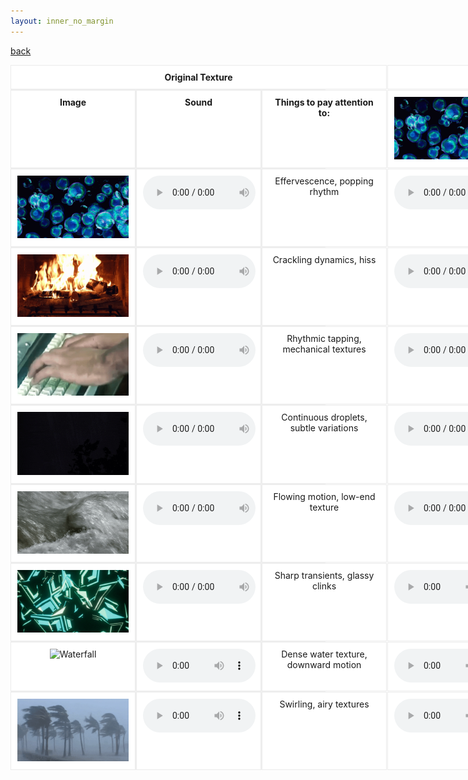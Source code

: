 ```yaml
---
layout: inner_no_margin
---
```


[back](./)

<style>
  .texture-grid {
    display: grid;
    grid-template-columns: repeat(11, 200px);
    gap: 1px;
    margin: 0 auto;
    max-width: 2200px;
    border-collapse: collapse;
    background-color: rgba(0, 0, 0, 0.05); /* light lines around the whole grid */
  }
  .texture-grid > div {
    background-color: white;
    border: 1px solid rgba(0, 0, 0, 0.08); /* subtle row/column separators */
    padding: 10px;
    text-align: center;
  }
  .span-text-texture {
    grid-column: 1 / 4; /* spans columns 4 to 11 (remember: 12 is exclusive) */
    background-color: #f0f0f0;
    padding: 10px;
    font-weight: bold;
    text-align: center;
  }
  .span-text-models {
    grid-column: 4 / 12; /* spans columns 4 to 11 (remember: 12 is exclusive) */
    background-color: #f0f0f0;
    padding: 10px;
    font-weight: bold;
    text-align: center;
  }
</style>

<div class="texture-grid">

  <!-- Full-width header row -->
  <div class="span-text-texture"><strong>Original Texture</strong></div>
  <div class="span-text-models"><strong>Models</strong></div>

  <!-- Header Row -->
  <div><strong>Image</strong></div>
  <div><strong>Sound</strong></div>
  <div><strong>Things to pay attention to:</strong></div>
  <div><img src="./assets/img/bubbles_2.gif" alt="Bubbles" style="max-width: 100%;"></div>
  <div><img src="./assets/img/fire.gif" alt="Fire" style="max-width: 100%;"></div>
  <div><img src="./assets/img/keyboard.gif" alt="Keyboard" style="max-width: 100%;"></div>
  <div><img src="./assets/img/rain_2.gif" alt="Rain" style="max-width: 100%;"></div>
  <div><img src="./assets/img/river.gif" alt="River" style="max-width: 100%;"></div>
  <div><img src="./assets/img/shards.gif" alt="Shards" style="max-width: 100%;"></div>
  <div><img src="./assets/img/waterfall.gif" alt="Waterfall" style="max-width: 100%;"></div>
  <div><img src="./assets/img/wind.gif" alt="Wind" style="max-width: 100%;"></div>

  <!-- Row: Bubbles -->
  <div><img src="./assets/img/bubbles_2.gif" alt="Bubbles" style="max-width: 100%;"></div>
  <div><audio controls style="width: 180px;" src="./assets/audios/texdsp_resynthesis/bubbles_copy.mp3"></audio></div>
  <div>Effervescence, popping rhythm</div>
  <div><audio controls style="width: 180px;" style="width: 180px;" src="./assets/audios/texdsp_timbre_transfer/bubbles_to_bubbles.mp3"></audio></div>
  <div><audio controls style="width: 180px;" src="./assets/audios/texdsp_timbre_transfer/bubbles_to_fire.mp3"></audio></div>
  <div><audio controls style="width: 180px;" src="./assets/audios/texdsp_timbre_transfer/bubbles_to_keyboard.mp3"></audio></div>
  <div><audio controls style="width: 180px;" src="./assets/audios/texdsp_timbre_transfer/bubbles_to_rain.mp3"></audio></div>
  <div><audio controls style="width: 180px;" src="./assets/audios/texdsp_timbre_transfer/bubbles_to_river.mp3"></audio></div>
  <div><audio controls style="width: 180px;" src="./assets/audios/texdsp_timbre_transfer/bubbles_to_shards.mp3"></audio></div>
  <div><audio controls style="width: 180px;" src="./assets/audios/texdsp_timbre_transfer/bubbles_to_waterfall.mp3"></audio></div>
  <div><audio controls style="width: 180px;" src="./assets/audios/texdsp_timbre_transfer/bubbles_to_wind.mp3"></audio></div>

  <!-- Row: Fire -->
  <div><img src="./assets/img/fire.gif" alt="Fire" style="max-width: 100%;"></div>
  <div><audio controls style="width: 180px;" src="./assets/audios/texdsp_resynthesis/fire.mp3"></audio></div>
  <div>Crackling dynamics, hiss</div>
  <div><audio controls style="width: 180px;" src="./assets/audios/texdsp_timbre_transfer/fire_to_bubbles.mp3"></audio></div>
  <div><audio controls style="width: 180px;" src="./assets/audios/texdsp_timbre_transfer/fire_to_fire.mp3"></audio></div>
  <div><audio controls style="width: 180px;" src="./assets/audios/texdsp_timbre_transfer/fire_to_keyboard.mp3"></audio></div>
  <div><audio controls style="width: 180px;" src="./assets/audios/texdsp_timbre_transfer/fire_to_rain.mp3"></audio></div>
  <div><audio controls style="width: 180px;" src="./assets/audios/texdsp_timbre_transfer/fire_to_river.mp3"></audio></div>
  <div><audio controls style="width: 180px;" src="./assets/audios/texdsp_timbre_transfer/fire_to_shards.mp3"></audio></div>
  <div><audio controls style="width: 180px;" src="./assets/audios/texdsp_timbre_transfer/fire_to_waterfall.mp3"></audio></div>
  <div><audio controls style="width: 180px;" src="./assets/audios/texdsp_timbre_transfer/fire_to_wind.mp3"></audio></div>

  <!-- Row: Keyboard -->
  <div><img src="./assets/img/keyboard.gif" alt="Keyboard" style="max-width: 100%;"></div>
  <div><audio controls style="width: 180px;" src="./assets/audios/texdsp_resynthesis/keyboard.mp3"></audio></div>
  <div>Rhythmic tapping, mechanical textures</div>
  <div><audio controls style="width: 180px;" src="./assets/audios/texdsp_timbre_transfer/keyboard_to_bubbles.mp3"></audio></div>
  <div><audio controls style="width: 180px;" src="./assets/audios/texdsp_timbre_transfer/keyboard_to_fire.mp3"></audio></div>
  <div><audio controls style="width: 180px;" src="./assets/audios/texdsp_timbre_transfer/keyboard_to_keyboard.mp3"></audio></div>
  <div><audio controls style="width: 180px;" src="./assets/audios/texdsp_timbre_transfer/keyboard_to_rain.mp3"></audio></div>
  <div><audio controls style="width: 180px;" src="./assets/audios/texdsp_timbre_transfer/keyboard_to_river.mp3"></audio></div>
  <div><audio controls style="width: 180px;" src="./assets/audios/texdsp_timbre_transfer/keyboard_to_shards.mp3"></audio></div>
  <div><audio controls style="width: 180px;" src="./assets/audios/texdsp_timbre_transfer/keyboard_to_waterfall.mp3"></audio></div>
  <div><audio controls style="width: 180px;" src="./assets/audios/texdsp_timbre_transfer/keyboard_to_wind.mp3"></audio></div>

  <!-- Row: Rain -->
  <div><img src="./assets/img/rain_2.gif" alt="Rain" style="max-width: 100%;"></div>
  <div><audio controls style="width: 180px;" src="./assets/audios/texdsp_resynthesis/rain.mp3"></audio></div>
  <div>Continuous droplets, subtle variations</div>
  <div><audio controls style="width: 180px;" src="./assets/audios/texdsp_timbre_transfer/rain_to_bubbles.mp3"></audio></div>
  <div><audio controls style="width: 180px;" src="./assets/audios/texdsp_timbre_transfer/rain_to_fire.mp3"></audio></div>
  <div><audio controls style="width: 180px;" src="./assets/audios/texdsp_timbre_transfer/rain_to_keyboard.mp3"></audio></div>
  <div><audio controls style="width: 180px;" src="./assets/audios/texdsp_timbre_transfer/rain_to_rain.mp3"></audio></div>
  <div><audio controls style="width: 180px;" src="./assets/audios/texdsp_timbre_transfer/rain_to_river.mp3"></audio></div>
  <div><audio controls style="width: 180px;" src="./assets/audios/texdsp_timbre_transfer/rain_to_shards.mp3"></audio></div>
  <div><audio controls style="width: 180px;" src="./assets/audios/texdsp_timbre_transfer/rain_to_waterfall.mp3"></audio></div>
  <div><audio controls style="width: 180px;" src="./assets/audios/texdsp_timbre_transfer/rain_to_wind.mp3"></audio></div>

  <!-- Row: River -->
  <div><img src="./assets/img/river.gif" alt="River" style="max-width: 100%;"></div>
  <div><audio controls style="width: 180px;" src="./assets/audios/texdsp_resynthesis/river.mp3"></audio></div>
  <div>Flowing motion, low-end texture</div>
  <div><audio controls style="width: 180px;" src="./assets/audios/texdsp_timbre_transfer/river_to_bubbles.mp3"></audio></div>
  <div><audio controls style="width: 180px;" src="./assets/audios/texdsp_timbre_transfer/river_to_fire.mp3"></audio></div>
  <div><audio controls style="width: 180px;" src="./assets/audios/texdsp_timbre_transfer/river_to_keyboard.mp3"></audio></div>
  <div><audio controls style="width: 180px;" src="./assets/audios/texdsp_timbre_transfer/river_to_rain.mp3"></audio></div>
  <div><audio controls style="width: 180px;" src="./assets/audios/texdsp_timbre_transfer/river_to_river.mp3"></audio></div>
  <div><audio controls style="width: 180px;" src="./assets/audios/texdsp_timbre_transfer/river_to_shards.mp3"></audio></div>
  <div><audio controls style="width: 180px;" src="./assets/audios/texdsp_timbre_transfer/river_to_waterfall.mp3"></audio></div>
  <div><audio controls style="width: 180px;" src="./assets/audios/texdsp_timbre_transfer/river_to_wind.mp3"></audio></div>

  <!-- Row: Shards -->
  <div><img src="./assets/img/shards.gif" alt="Shards" style="max-width: 100%;"></div>
  <div><audio controls style="width: 180px;" src="./assets/audios/texdsp_resynthesis/shards.mp3"></audio></div>
  <div>Sharp transients, glassy clinks</div>
  <div><audio controls style="width: 180px;" src="./assets/audios/texdsp_timbre_transfer/shards_to_bubbles.mp3"></audio></div>
  <div><audio controls style="width: 180px;" src="./assets/audios/texdsp_timbre_transfer/shards_to_fire.mp3"></audio></div>
  <div><audio controls style="width: 180px;" src="./assets/audios/texdsp_timbre_transfer/shards_to_keyboard.mp3"></audio></div>
  <div><audio controls style="width: 180px;" src="./assets/audios/texdsp_timbre_transfer/shards_to_rain.mp3"></audio></div>
  <div><audio controls style="width: 180px;" src="./assets/audios/texdsp_timbre_transfer/shards_to_river.mp3"></audio></div>
  <div><audio controls style="width: 180px;" src="./assets/audios/texdsp_timbre_transfer/shards_to_shards.mp3"></audio></div>
  <div><audio controls style="width: 180px;" src="./assets/audios/texdsp_timbre_transfer/shards_to_waterfall.mp3"></audio></div>
  <div><audio controls style="width: 180px;" src="./assets/audios/texdsp_timbre_transfer/shards_to_wind.mp3"></audio></div>

  <!-- Row: Waterfall -->
  <div><img src="./assets/img/waterfall.gif" alt="Waterfall" style="max-width: 100%;"></div>
  <div><audio controls style="width: 180px;" src="./assets/audios/texdsp_resynthesis/waterfall.mp3"></audio></div>
  <div>Dense water texture, downward motion</div>
  <div><audio controls style="width: 180px;" src="./assets/audios/texdsp_timbre_transfer/waterfall_to_bubbles.mp3"></audio></div>
  <div><audio controls style="width: 180px;" src="./assets/audios/texdsp_timbre_transfer/waterfall_to_fire.mp3"></audio></div>
  <div><audio controls style="width: 180px;" src="./assets/audios/texdsp_timbre_transfer/waterfall_to_keyboard.mp3"></audio></div>
  <div><audio controls style="width: 180px;" src="./assets/audios/texdsp_timbre_transfer/waterfall_to_rain.mp3"></audio></div>
  <div><audio controls style="width: 180px;" src="./assets/audios/texdsp_timbre_transfer/waterfall_to_river.mp3"></audio></div>
  <div><audio controls style="width: 180px;" src="./assets/audios/texdsp_timbre_transfer/waterfall_to_shards.mp3"></audio></div>
  <div><audio controls style="width: 180px;" src="./assets/audios/texdsp_timbre_transfer/waterfall_to_waterfall.mp3"></audio></div>
  <div><audio controls style="width: 180px;" src="./assets/audios/texdsp_timbre_transfer/waterfall_to_wind.mp3"></audio></div>

  <!-- Row: Wind -->
  <div><img src="./assets/img/wind.gif" alt="Wind" style="max-width: 100%;"></div>
  <div><audio controls style="width: 180px;" src="./assets/audios/texdsp_resynthesis/wind.mp3"></audio></div>
  <div>Swirling, airy textures</div>
  <div><audio controls style="width: 180px;" src="./assets/audios/texdsp_timbre_transfer/wind_to_bubbles.mp3"></audio></div>
  <div><audio controls style="width: 180px;" src="./assets/audios/texdsp_timbre_transfer/wind_to_fire.mp3"></audio></div>
  <div><audio controls style="width: 180px;" src="./assets/audios/texdsp_timbre_transfer/wind_to_keyboard.mp3"></audio></div>
  <div><audio controls style="width: 180px;" src="./assets/audios/texdsp_timbre_transfer/wind_to_rain.mp3"></audio></div>
  <div><audio controls style="width: 180px;" src="./assets/audios/texdsp_timbre_transfer/wind_to_river.mp3"></audio></div>
  <div><audio controls style="width: 180px;" src="./assets/audios/texdsp_timbre_transfer/wind_to_shards.mp3"></audio></div>
  <div><audio controls style="width: 180px;" src="./assets/audios/texdsp_timbre_transfer/wind_to_waterfall.mp3"></audio></div>
  <div><audio controls style="width: 180px;" src="./assets/audios/texdsp_timbre_transfer/wind_to_wind.mp3"></audio></div>

</div>

